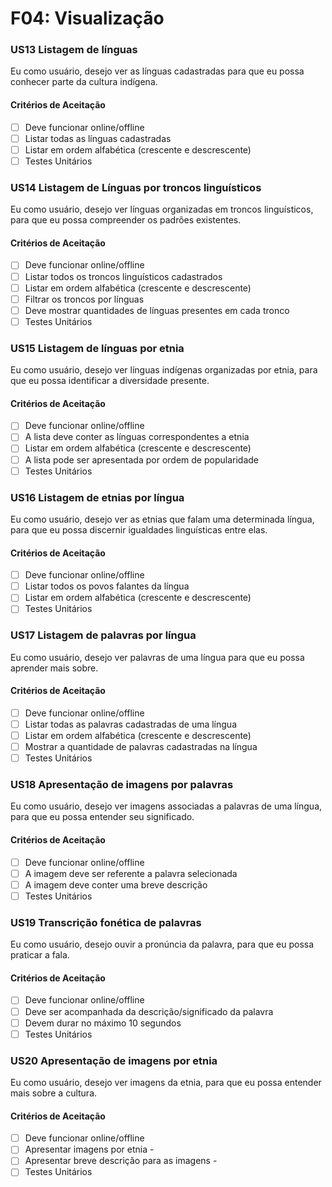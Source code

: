 # F04: Visualização

### **US13 Listagem de línguas**

Eu como usuário, desejo ver as línguas cadastradas para que eu possa conhecer parte da cultura indígena.

#### **Critérios de Aceitação**

- [ ] Deve funcionar online/offline
- [ ] Listar todas as línguas cadastradas
- [ ] Listar em ordem alfabética (crescente e descrescente)
- [ ] Testes Unitários

### **US14 Listagem de Línguas por troncos linguísticos**

Eu como usuário, desejo ver línguas organizadas em troncos linguísticos, para que eu possa compreender os padrões existentes.

#### **Critérios de Aceitação**

- [ ] Deve funcionar online/offline
- [ ] Listar todos os troncos linguísticos cadastrados
- [ ] Listar em ordem alfabética (crescente e descrescente)
- [ ] Filtrar os troncos por línguas <!-- Discutir -->
- [ ] Deve mostrar quantidades de línguas presentes em cada tronco
- [ ] Testes Unitários

### **US15 Listagem de línguas por etnia**

Eu como usuário, desejo ver línguas indígenas organizadas por etnia, para que eu possa identificar a diversidade presente.

#### **Critérios de Aceitação**

- [ ] Deve funcionar online/offline
- [ ] A lista deve conter as línguas correspondentes a etnia
- [ ] Listar em ordem alfabética (crescente e descrescente)
- [ ] A lista pode ser apresentada por ordem de popularidade <!-- Discutir sobre -->
- [ ] Testes Unitários

<!-- Povos ou Etnia? -->

### **US16 Listagem de etnias por língua** <!--Vai existir ou não? -->

Eu como usuário, desejo ver as etnias que falam uma determinada língua, para que eu possa discernir igualdades linguísticas entre elas.

#### **Critérios de Aceitação**

- [ ] Deve funcionar online/offline
- [ ] Listar todos os povos falantes da língua
- [ ] Listar em ordem alfabética (crescente e descrescente)
- [ ] Testes Unitários

### **US17 Listagem de palavras por língua**

Eu como usuário, desejo ver palavras de uma língua para que eu possa aprender mais sobre.

#### **Critérios de Aceitação**

- [ ] Deve funcionar online/offline
- [ ] Listar todas as palavras cadastradas de uma língua
- [ ] Listar em ordem alfabética (crescente e descrescente)
- [ ] Mostrar a quantidade de palavras cadastradas na língua <!-- discutir -->
- [ ] Testes Unitários

### **US18 Apresentação de imagens por palavras**

Eu como usuário, desejo ver imagens associadas a palavras de uma língua, para que eu possa entender seu significado.

#### **Critérios de Aceitação**

- [ ] Deve funcionar online/offline
- [ ] A imagem deve ser referente a palavra selecionada
- [ ] A imagem deve conter uma breve descrição
- [ ] Testes Unitários

### **US19 Transcrição fonética de palavras**

Eu como usuário, desejo ouvir a pronúncia da palavra, para que eu possa praticar a fala.

#### **Critérios de Aceitação**

- [ ] Deve funcionar online/offline
- [ ] Deve ser acompanhada da descrição/significado da palavra
- [ ] Devem durar no máximo 10 segundos <!-- Discutir sobre -->
- [ ] Testes Unitários

### **US20 Apresentação de imagens por etnia** <!--Vai existir ou não? --><!-- Etnia ou Povo -->

Eu como usuário, desejo ver imagens da etnia, para que eu possa entender mais sobre a cultura.

#### **Critérios de Aceitação**

- [ ] Deve funcionar online/offline
- [ ] Apresentar imagens por etnia - <!-- Discutir sobre -->
- [ ] Apresentar breve descrição para as imagens - <!-- Discutir sobre -->
- [ ] Testes Unitários
